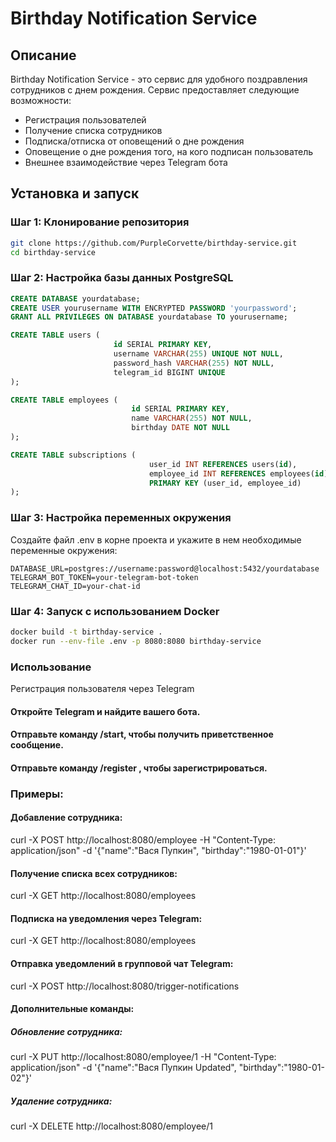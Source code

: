 # Birthday Notification Service

## Описание

Birthday Notification Service - это сервис для удобного поздравления сотрудников с днем рождения. Сервис предоставляет следующие возможности:
- Регистрация пользователей
- Получение списка сотрудников
- Подписка/отписка от оповещений о дне рождения
- Оповещение о дне рождения того, на кого подписан пользователь
- Внешнее взаимодействие через Telegram бота

## Установка и запуск

### Шаг 1: Клонирование репозитория

```sh
git clone https://github.com/PurpleCorvette/birthday-service.git
cd birthday-service 
```

### Шаг 2: Настройка базы данных PostgreSQL
```sql
CREATE DATABASE yourdatabase;
CREATE USER yourusername WITH ENCRYPTED PASSWORD 'yourpassword';
GRANT ALL PRIVILEGES ON DATABASE yourdatabase TO yourusername;

CREATE TABLE users (
                       id SERIAL PRIMARY KEY,
                       username VARCHAR(255) UNIQUE NOT NULL,
                       password_hash VARCHAR(255) NOT NULL,
                       telegram_id BIGINT UNIQUE
);

CREATE TABLE employees (
                           id SERIAL PRIMARY KEY,
                           name VARCHAR(255) NOT NULL,
                           birthday DATE NOT NULL
);

CREATE TABLE subscriptions (
                               user_id INT REFERENCES users(id),
                               employee_id INT REFERENCES employees(id),
                               PRIMARY KEY (user_id, employee_id)
);
```

### Шаг 3: Настройка переменных окружения
Создайте файл .env в корне проекта и укажите в нем необходимые переменные окружения:
```.env
DATABASE_URL=postgres://username:password@localhost:5432/yourdatabase
TELEGRAM_BOT_TOKEN=your-telegram-bot-token
TELEGRAM_CHAT_ID=your-chat-id
```

### Шаг 4: Запуск с использованием Docker
```sh
docker build -t birthday-service .
docker run --env-file .env -p 8080:8080 birthday-service
```

### Использование
Регистрация пользователя через Telegram
#### Откройте Telegram и найдите вашего бота.
#### Отправьте команду /start, чтобы получить приветственное сообщение.
#### Отправьте команду /register <username> <password>, чтобы зарегистрироваться.

### Примеры:

#### Добавление сотрудника:
curl -X POST http://localhost:8080/employee -H "Content-Type: application/json" -d '{"name":"Вася Пупкин", "birthday":"1980-01-01"}'

#### Получение списка всех сотрудников:
curl -X GET http://localhost:8080/employees

#### Подписка на уведомления через Telegram:
curl -X GET http://localhost:8080/employees

#### Отправка уведомлений в групповой чат Telegram:
curl -X POST http://localhost:8080/trigger-notifications

#### Дополнительные команды:
##### Обновление сотрудника:
curl -X PUT http://localhost:8080/employee/1 -H "Content-Type: application/json" -d '{"name":"Вася Пупкин Updated", "birthday":"1980-01-02"}'
##### Удаление сотрудника: 
curl -X DELETE http://localhost:8080/employee/1